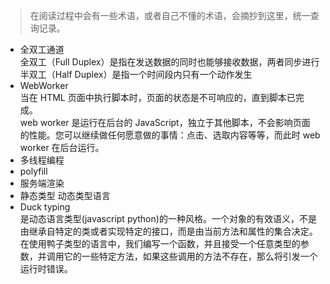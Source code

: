 > 在阅读过程中会有一些术语，或者自己不懂的术语，会摘抄到这里，统一查询记录。

 - 全双工通道  
    全双工（Full Duplex）是指在发送数据的同时也能够接收数据，两者同步进行  
    半双工（Half Duplex）是指一个时间段内只有一个动作发生
 - WebWorker  
    当在 HTML 页面中执行脚本时，页面的状态是不可响应的，直到脚本已完成。  
    web worker 是运行在后台的 JavaScript，独立于其他脚本，不会影响页面  
    的性能。您可以继续做任何愿意做的事情：点击、选取内容等等，而此时 web worker 在后台运行。
 - 多线程编程  
 - polyfill  
 - 服务端渲染  
 - 静态类型 动态类型语言
 - Duck typing   
 是动态语言类型(javascript python)的一种风格。一个对象的有效语义，不是由继承自特定的类或者实现特定的接口，而是由当前方法和属性的集合决定。
 在使用鸭子类型的语言中，我们编写一个函数，并且接受一个任意类型的参数，并调用它的一些特定方法，如果这些调用的方法不存在，那么将引发一个运行时错误。